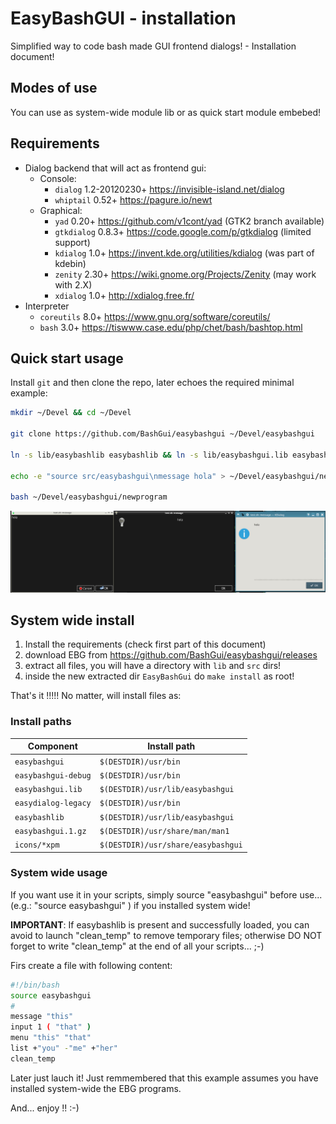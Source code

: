 EasyBashGUI - installation
==========================

Simplified way to code bash made GUI frontend dialogs! - Installation document!

## Modes of use

You can use as system-wide module lib or as quick start module embebed!

## Requirements

* Dialog backend that will act as frontend gui:
  * Console:
    * `dialog` 1.2-20120230+ https://invisible-island.net/dialog
    * `whiptail` 0.52+ https://pagure.io/newt
  * Graphical:
    * `yad` 0.20+ https://github.com/v1cont/yad (GTK2 branch available)
    * `gtkdialog` 0.8.3+ https://code.google.com/p/gtkdialog (limited support)
    * `kdialog` 1.0+ https://invent.kde.org/utilities/kdialog (was part of kdebin)
    * `zenity` 2.30+ https://wiki.gnome.org/Projects/Zenity (may work with 2.X)
    * `xdialog` 1.0+ http://xdialog.free.fr/
* Interpreter
  * `coreutils` 8.0+ https://www.gnu.org/software/coreutils/
  * `bash` 3.0+ https://tiswww.case.edu/php/chet/bash/bashtop.html

## Quick start usage

Install `git` and then clone the repo, later echoes the required minimal example:

``` bash
mkdir ~/Devel && cd ~/Devel

git clone https://github.com/BashGui/easybashgui ~/Devel/easybashgui

ln -s lib/easybashlib easybashlib && ln -s lib/easybashgui.lib easybashgui.lib

echo -e "source src/easybashgui\nmessage hola" > ~/Devel/easybashgui/newprogram

bash ~/Devel/easybashgui/newprogram
```

![](easybasguidialogs.jpeg)


## System wide install

1. Install the requirements (check first part of this document)
2. download EBG from https://github.com/BashGui/easybashgui/releases
3. extract all files, you will have a directory with `lib` and `src` dirs!
4. inside the new extracted dir `EasyBashGui` do `make install` as root!

That's it !!!!! No matter, will install files as:

### Install paths

| Component           | Install path         |
| ------------------- | --------------------- |
| `easybashgui`       | `$(DESTDIR)/usr/bin` |
| `easybashgui-debug` | `$(DESTDIR)/usr/bin` |
| `easybashgui.lib`   | `$(DESTDIR)/usr/lib/easybashgui` |
| `easydialog-legacy` | `$(DESTDIR)/usr/bin` |
| `easybashlib`       | `$(DESTDIR)/usr/lib/easybashgui` |
| `easybashgui.1.gz`  | `$(DESTDIR)/usr/share/man/man1` |
| `icons/*xpm`        | `$(DESTDIR)/usr/share/easybashgui` |

### System wide usage

If you want use it in your scripts, simply source "easybashgui" before use...
(e.g.: "source easybashgui" ) if you installed system wide!

**IMPORTANT**: If easybashlib is present and successfully loaded, you can avoid 
to launch "clean_temp" to remove temporary files; otherwise DO NOT forget to 
write "clean_temp" at the end of all your scripts... ;-)

Firs create a file with following content:

``` bash
#!/bin/bash
source easybashgui
#
message "this"
input 1 ( "that" )
menu "this" "that"
list +"you" -"me" +"her"
clean_temp
```

Later just lauch it! Just remmembered that this example assumes you have 
installed system-wide the EBG programs.

And... enjoy !! :-)


